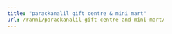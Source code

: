 ```yaml
---
title: "parackanalil gift centre & mini mart"
url: /ranni/parackanalil-gift-centre-and-mini-mart/
---
```

